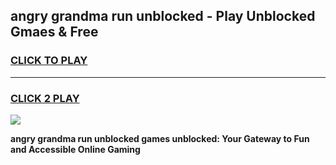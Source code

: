 
## angry grandma run unblocked - Play Unblocked Gmaes & Free
<h3>
<a href="https://news.freeplayer.one?title=angry_grandma_run_unblocked&ref=23F">CLICK TO PLAY</a></h3>
<hr>

<h3>
<a href="https://news.freeplayer.one?title=angry_grandma_run_unblocked&ref=23F">CLICK 2 PLAY</a>
  
</h3>

<a href="https://news.freeplayer.one?title=angry_grandma_run_unblocked&ref=23F/"><img src="https://clearcache.store/games.png"></a>


**angry grandma run unblocked games unblocked: Your Gateway to Fun and Accessible Online Gaming**
